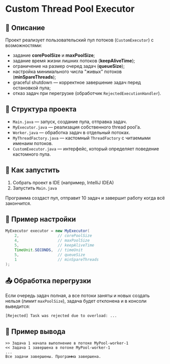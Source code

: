# Custom Thread Pool Executor

## 📌 Описание

Проект реализует пользовательский пул потоков (`CustomExecutor`) с возможностями:

- задание **corePoolSize** и **maxPoolSize**;
- задание время жизни лишних потоков (**keepAliveTime**);
- ограничение на размер очеред задач (**queueSize**);
- настройка минимального числа "живых" потоков (**minSpareThreads**);
- graceful shutdown — корректное завершение задач перед остановкой пула;
- отказ задач при перегрузке (обработчик `RejectedExecutionHandler`).

## 🧩 Структура проекта

- `Main.java` — запуск, создание пула, отправка задач.
- `MyExecutor.java` — реализация собственного thread pool’а.
- `Worker.java` — обработка задач в отдельный потоках.
- `MyThreadFactory.java` — кастомный `ThreadFactory` с читаемыми именаим потоков.
- `CustomExecutor.java` — интерфейс, который определяет поведение кастомного пула.

## 🚀 Как запустить

1. Собрать проект в IDE (например, IntelliJ IDEA)
2. Запустить `Main.java`

Программа создаст пул, отправит 10 задач и завершит работу когда всё закончится.

## 🔧 Пример настройки

```java
MyExecutor executor = new MyExecutor(
    2,                 // corePoolSize
    4,                 // maxPoolSize
    5,                 // keepAliveTime
    TimeUnit.SECONDS,  // timeUnit
    5,                 // queueSize
    1                  // minSpareThreads
);
```

## 📤 Обработка перегрузки

Если очередь задач полная, а все потоки заняты и новых создать нельзя (лимит `maxPoolSize`), задача будет отклонена и в консоли выведится:

```
[Rejected] Task was rejected due to overload: ...
```

## 📎 Пример вывода

```
>> Задача 1 начала выполнение в потоке MyPool-worker-1
<< Задача 1 завершена в потоке MyPool-worker-1
...
Все задачи завершены. Программа завершена.
```
